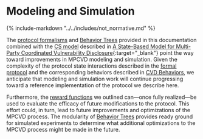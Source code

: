 # Modeling and Simulation

{% include-markdown "../../includes/not_normative.md" %}

The [protocol formalisms](../../reference/formal_protocol/index.md) and [Behavior Trees](../behavior_logic/index.md)
provided in this documentation combined with the [CS model](../process_models/cs/index.md) described in
[A State-Based Model for Multi-Party Coordinated Vulnerability Disclosure](https://resources.sei.cmu.edu/library/asset-view.cfm?assetid=735513){:target="_blank"}
point the way toward improvements in MPCVD modeling and simulation.
Given the complexity of the protocol state interactions described in
the [formal protocol](../../reference/formal_protocol/index.md)
and the corresponding behaviors described in [CVD Behaviors](../behavior_logic/cvd_bt.md), we anticipate that modeling
and simulation work will continue progressing toward a reference implementation of the protocol we describe here.

Furthermore, the [reward functions](reward_functions.md) we outlined can&mdash;once fully realized&mdash;be used to
evaluate the efficacy of future modifications to the protocol.
This effort could, in turn, lead to future improvements and optimizations of the MPCVD process.
The modularity of [Behavior Trees](../behavior_logic/index.md) provides ready ground for simulated experiments to determine what additional
optimizations to the MPCVD process might be made in the future.
